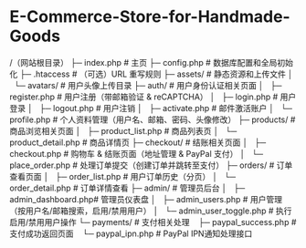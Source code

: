 # E-Commerce-Store-for-Handmade-Goods

/（网站根目录）
├─ index.php              # 主页
├─ config.php             # 数据库配置和全局初始化
├─ .htaccess              # （可选）URL 重写规则
├─ assets/                # 静态资源和上传文件
│   └─ avatars/           # 用户头像上传目录
├─ auth/                  # 用户身份认证相关页面
│   ├─ register.php       # 用户注册（带邮箱验证 & reCAPTCHA）
│   ├─ login.php          # 用户登录
│   ├─ logout.php         # 用户注销
│   ├─ activate.php       # 邮件激活账户
│   └─ profile.php        # 个人资料管理（用户名、邮箱、密码、头像修改）
├─ products/              # 商品浏览相关页面
│   ├─ product_list.php   # 商品列表页
│   └─ product_detail.php # 商品详情页
├─ checkout/              # 结账相关页面
│   ├─ checkout.php       # 购物车 & 结账页面（地址管理 & PayPal 支付）
│   └─ place_order.php    # 处理订单提交（创建订单并跳转至支付）
├─ orders/                # 订单查看页面
│   ├─ order_list.php     # 用户订单历史（分页）
│   └─ order_detail.php   # 订单详情查看
├─ admin/                 # 管理员后台
│   ├─ admin_dashboard.php# 管理员仪表盘
│   ├─ admin_users.php    # 用户管理（按用户名/邮箱搜索，启用/禁用用户）
│   └─ admin_user_toggle.php # 执行启用/禁用用户操作
└─ payments/              # 支付相关处理
    ├─ paypal_success.php # 支付成功返回页面
    └─ paypal_ipn.php     # PayPal IPN通知处理接口